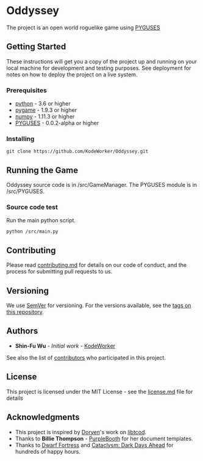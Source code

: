 # Oddyssey

The project is an open world roguelike game using [PYGUSES](https://github.com/KodeWorker/PYGUSES)

## Getting Started

These instructions will get you a copy of the project up and running on your local machine for development and testing purposes. See deployment for notes on how to deploy the project on a live system.

### Prerequisites

* [python](https://www.python.org/) - 3.6 or higher
* [pygame](https://www.pygame.org/) - 1.9.3 or higher
* [numpy](http://www.numpy.org/) - 1.11.3 or higher
* [PYGUSES](https://github.com/KodeWorker/PYGUSES) - 0.0.2-alpha or higher

### Installing

```
git clone https://github.com/KodeWorker/Oddyssey.git
```

## Running the Game

Oddyssey source code is in /src/GameManager. The PYGUSES module is in /src/PYGUSES.

### Source code test

Run the main python script.

```
python /src/main.py
```

## Contributing

Please read [contributing.md](https://gist.github.com/PurpleBooth/b24679402957c63ec426) for details on our code of conduct, and the process for submitting pull requests to us.

## Versioning

We use [SemVer](http://semver.org/) for versioning. For the versions available, see the [tags on this repository](https://github.com/KodeWorker/PYGUSES/tags). 

## Authors

* **Shin-Fu Wu** - *Initial work* - [KodeWorker](https://github.com/KodeWorker)

See also the list of [contributors](https://github.com/KodeWorker/Oddyssey/contributors) who participated in this project.

## License

This project is licensed under the MIT License - see the [license.md](license.md) file for details

## Acknowledgments

* This project is inspired by [Doryen](http://roguecentral.org/doryen/)'s work on [libtcod](https://bitbucket.org/libtcod/libtcod).
* Thanks to **Billie Thompson** - [PurpleBooth](https://github.com/PurpleBooth) for her document templates.
* Thanks to [Dwarf Fortress](http://www.bay12games.com/dwarves/) and [Cataclysm: Dark Days Ahead](http://en.cataclysmdda.com/) for hundreds of happy hours.
